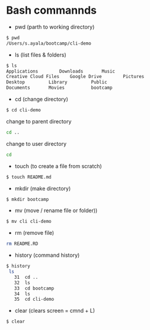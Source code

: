 # Bash commannds

- pwd (parth to working directory)

```sh
$ pwd
/Users/s.ayala/bootcamp/cli-demo
````
- ls (list files & folders)

```sh
$ ls
Applications		Downloads		Music
Creative Cloud Files	Google Drive		Pictures
Desktop			Library			Public
Documents		Movies			bootcamp
````

- cd (change directory)

```sh
$ cd cli-demo
```

change to parent directory
```sh
cd ..
````

change to user directory
```sh
cd
```

- touch (to create a file from scratch)

```sh
$ touch README.md
````
- mkdir (make directory)

```sh
$ mkdir bootcamp
```

- mv (move / rename file or folder))

```sh
$ mv cli cli-demo
````

- rm (remove file)

```sh
rm README.RD
```

- history (command history)

```sh
$ history
 ls
   31  cd ..
   32  ls
   33  cd bootcamp
   34  ls
   35  cd cli-demo
   ````

- clear (clears screen = cmnd + L)

```sh
$ clear
````




